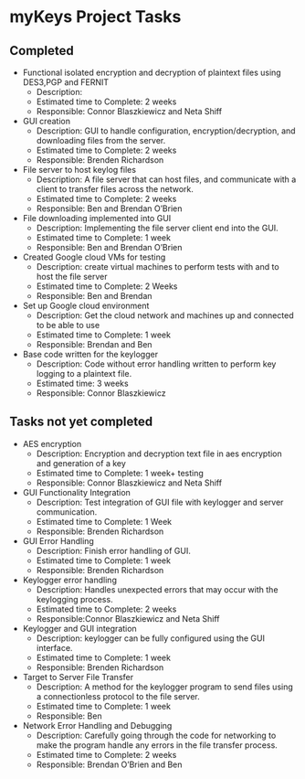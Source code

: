 # myKeys Project Tasks

## Completed

- Functional isolated encryption and decryption of plaintext files using DES3,PGP and FERNIT
  - Description: 
  - Estimated time to Complete: 2 weeks
  - Responsible: Connor Blaszkiewicz and Neta Shiff
- GUI creation
  - Description: GUI to handle configuration, encryption/decryption, and downloading files from the server.
  - Estimated time to Complete: 2 weeks
  - Responsible: Brenden Richardson
- File server to host keylog files
  - Description: A file server that can host files, and communicate with a client to transfer files across the network.
  - Estimated time to Complete: 2 weeks
  - Responsible: Ben and Brendan O’Brien
- File downloading implemented into GUI
  - Description: Implementing the file server client end into the GUI.
  - Estimated time to Complete: 1 week
  - Responsible: Ben and Brendan O’Brien
- Created Google cloud VMs for testing
  - Description: create virtual machines to perform tests with and to host the file server
  - Estimated time to Complete: 2 Weeks
  - Responsible: Ben and Brendan
- Set up Google cloud environment
  - Description: Get the cloud network and machines up and connected to be able to use
  - Estimated time to Complete: 1 week
  - Responsible: Brendan and Ben
- Base code written for the keylogger
  - Description: Code without error handling written to perform key logging to a plaintext file.
  - Estimated time: 3 weeks
  - Responsible: Connor Blaszkiewicz


## Tasks not yet completed

- AES encryption
  - Description: Encryption and decryption text file in aes encryption and generation of a key
  - Estimated time to Complete: 1 week+ testing
  - Responsible: Connor Blaszkiewicz and Neta Shiff
- GUI Functionality Integration
  - Description: Test integration of GUI file with keylogger and server communication.
  - Estimated time to Complete: 1 Week
  - Responsible: Brenden Richardson
- GUI Error Handling
  - Description: Finish error handling of GUI.
  - Estimated time to Complete: 1 week
  - Responsible: Brenden Richardson
- Keylogger error handling
  - Description: Handles unexpected errors that may occur with the keylogging process.
  - Estimated time to Complete: 2 weeks
  - Responsible:Connor Blaszkiewicz and Neta Shiff
- Keylogger and GUI integration
  - Description: keylogger can be fully configured using the GUI interface.
  - Estimated time to Complete: 1 week
  - Responsible: Brenden Richardson
- Target to Server File Transfer
  - Description: A method for the keylogger program to send files using a connectionless protocol to the file server.
  - Estimated time to Complete: 1 week
  - Responsible: Ben 
- Network Error Handling and Debugging
  - Description: Carefully going through the code for networking to make the program handle any errors in the file transfer process.
  - Estimated time to Complete: 2 weeks
  - Responsible: Brendan O’Brien and Ben
